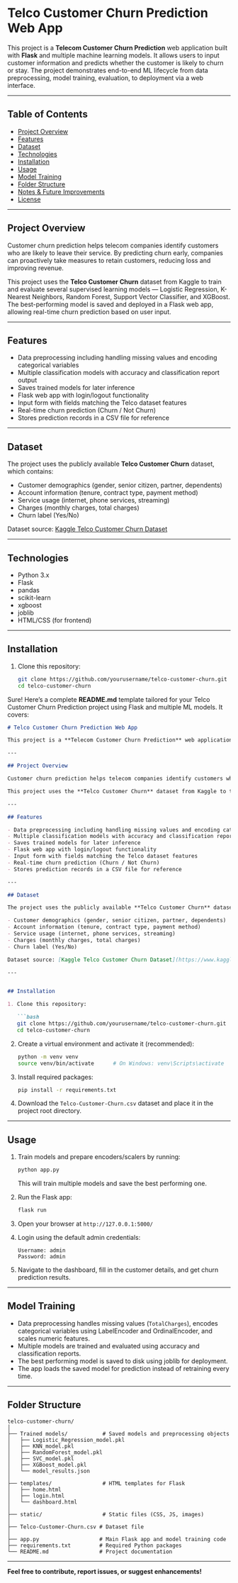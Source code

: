 # Telco Customer Churn Prediction Web App

This project is a **Telecom Customer Churn Prediction** web application built with **Flask** and multiple machine learning models. It allows users to input customer information and predicts whether the customer is likely to churn or stay. The project demonstrates end-to-end ML lifecycle from data preprocessing, model training, evaluation, to deployment via a web interface.

---

## Table of Contents

- [Project Overview](#project-overview)  
- [Features](#features)  
- [Dataset](#dataset)  
- [Technologies](#technologies)  
- [Installation](#installation)  
- [Usage](#usage)  
- [Model Training](#model-training)  
- [Folder Structure](#folder-structure)  
- [Notes & Future Improvements](#notes--future-improvements)  
- [License](#license)

---

## Project Overview

Customer churn prediction helps telecom companies identify customers who are likely to leave their service. By predicting churn early, companies can proactively take measures to retain customers, reducing loss and improving revenue.

This project uses the **Telco Customer Churn** dataset from Kaggle to train and evaluate several supervised learning models — Logistic Regression, K-Nearest Neighbors, Random Forest, Support Vector Classifier, and XGBoost. The best-performing model is saved and deployed in a Flask web app, allowing real-time churn prediction based on user input.

---

## Features

- Data preprocessing including handling missing values and encoding categorical variables  
- Multiple classification models with accuracy and classification report output  
- Saves trained models for later inference  
- Flask web app with login/logout functionality  
- Input form with fields matching the Telco dataset features  
- Real-time churn prediction (Churn / Not Churn)  
- Stores prediction records in a CSV file for reference

---

## Dataset

The project uses the publicly available **Telco Customer Churn** dataset, which contains:

- Customer demographics (gender, senior citizen, partner, dependents)  
- Account information (tenure, contract type, payment method)  
- Service usage (internet, phone services, streaming)  
- Charges (monthly charges, total charges)  
- Churn label (Yes/No)

Dataset source: [Kaggle Telco Customer Churn Dataset](https://www.kaggle.com/blastchar/telco-customer-churn)

---

## Technologies

- Python 3.x  
- Flask  
- pandas  
- scikit-learn  
- xgboost  
- joblib  
- HTML/CSS (for frontend)

---

## Installation

1. Clone this repository:

   ```bash
   git clone https://github.com/yourusername/telco-customer-churn.git
   cd telco-customer-churn
Sure! Here’s a complete **README.md** template tailored for your Telco Customer Churn Prediction project using Flask and multiple ML models. It covers:


````markdown
# Telco Customer Churn Prediction Web App

This project is a **Telecom Customer Churn Prediction** web application built with **Flask** and multiple machine learning models. It allows users to input customer information and predicts whether the customer is likely to churn or stay. The project demonstrates end-to-end ML lifecycle from data preprocessing, model training, evaluation, to deployment via a web interface.

---

## Project Overview

Customer churn prediction helps telecom companies identify customers who are likely to leave their service. By predicting churn early, companies can proactively take measures to retain customers, reducing loss and improving revenue.

This project uses the **Telco Customer Churn** dataset from Kaggle to train and evaluate several supervised learning models — Logistic Regression, K-Nearest Neighbors, Random Forest, Support Vector Classifier, and XGBoost. The best-performing model is saved and deployed in a Flask web app, allowing real-time churn prediction based on user input.

---

## Features

- Data preprocessing including handling missing values and encoding categorical variables  
- Multiple classification models with accuracy and classification report output  
- Saves trained models for later inference  
- Flask web app with login/logout functionality  
- Input form with fields matching the Telco dataset features  
- Real-time churn prediction (Churn / Not Churn)  
- Stores prediction records in a CSV file for reference

---

## Dataset

The project uses the publicly available **Telco Customer Churn** dataset, which contains:

- Customer demographics (gender, senior citizen, partner, dependents)  
- Account information (tenure, contract type, payment method)  
- Service usage (internet, phone services, streaming)  
- Charges (monthly charges, total charges)  
- Churn label (Yes/No)

Dataset source: [Kaggle Telco Customer Churn Dataset](https://www.kaggle.com/blastchar/telco-customer-churn)

---


## Installation

1. Clone this repository:

   ```bash
   git clone https://github.com/yourusername/telco-customer-churn.git
   cd telco-customer-churn
````

2. Create a virtual environment and activate it (recommended):

   ```bash
   python -m venv venv
   source venv/bin/activate      # On Windows: venv\Scripts\activate
   ```

3. Install required packages:

   ```bash
   pip install -r requirements.txt
   ```

4. Download the `Telco-Customer-Churn.csv` dataset and place it in the project root directory.

---

## Usage

1. Train models and prepare encoders/scalers by running:

   ```bash
   python app.py
   ```

   This will train multiple models and save the best performing one.

2. Run the Flask app:

   ```bash
   flask run
   ```

3. Open your browser at `http://127.0.0.1:5000/`

4. Login using the default admin credentials:

   ```
   Username: admin
   Password: admin
   ```

5. Navigate to the dashboard, fill in the customer details, and get churn prediction results.

---

## Model Training

* Data preprocessing handles missing values (`TotalCharges`), encodes categorical variables using LabelEncoder and OrdinalEncoder, and scales numeric features.
* Multiple models are trained and evaluated using accuracy and classification reports.
* The best performing model is saved to disk using joblib for deployment.
* The app loads the saved model for prediction instead of retraining every time.

---

## Folder Structure

```
telco-customer-churn/
│
├── Trained models/           # Saved models and preprocessing objects
│   ├── Logistic_Regression_model.pkl
│   ├── KNN_model.pkl
│   ├── RandomForest_model.pkl
│   ├── SVC_model.pkl
│   ├── XGBoost_model.pkl
│   └── model_results.json
│
├── templates/                # HTML templates for Flask
│   ├── home.html
│   ├── login.html
│   └── dashboard.html
│
├── static/                   # Static files (CSS, JS, images)
│
├── Telco-Customer-Churn.csv # Dataset file
│
├── app.py                   # Main Flask app and model training code
├── requirements.txt         # Required Python packages
└── README.md                # Project documentation
```

---


**Feel free to contribute, report issues, or suggest enhancements!**

